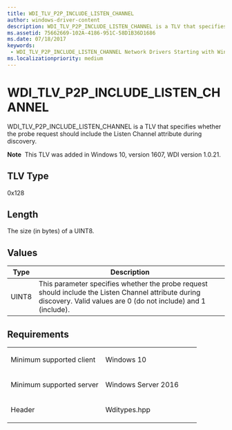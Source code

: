 ```yaml
---
title: WDI_TLV_P2P_INCLUDE_LISTEN_CHANNEL
author: windows-driver-content
description: WDI_TLV_P2P_INCLUDE_LISTEN_CHANNEL is a TLV that specifies whether the probe request should include the Listen Channel attribute during discovery.
ms.assetid: 75662669-102A-4186-951C-58D1B36D1686
ms.date: 07/18/2017
keywords:
 - WDI_TLV_P2P_INCLUDE_LISTEN_CHANNEL Network Drivers Starting with Windows Vista
ms.localizationpriority: medium
---
```


# WDI\_TLV\_P2P\_INCLUDE\_LISTEN\_CHANNEL


WDI\_TLV\_P2P\_INCLUDE\_LISTEN\_CHANNEL is a TLV that specifies whether the probe request should include the Listen Channel attribute during discovery.

**Note**  This TLV was added in Windows 10, version 1607, WDI version 1.0.21.

 

## TLV Type


0x128

## Length


The size (in bytes) of a UINT8.

## Values


| Type  | Description                                                                                                                                                           |
|-------|-----------------------------------------------------------------------------------------------------------------------------------------------------------------------|
| UINT8 | This parameter specifies whether the probe request should include the Listen Channel attribute during discovery. Valid values are 0 (do not include) and 1 (include). |

 

Requirements
------------

<table>
<colgroup>
<col width="50%" />
<col width="50%" />
</colgroup>
<tbody>
<tr class="odd">
<td><p>Minimum supported client</p></td>
<td><p>Windows 10</p></td>
</tr>
<tr class="even">
<td><p>Minimum supported server</p></td>
<td><p>Windows Server 2016</p></td>
</tr>
<tr class="odd">
<td><p>Header</p></td>
<td>Wditypes.hpp</td>
</tr>
</tbody>
</table>

 

 




